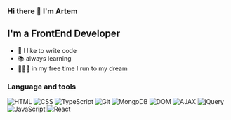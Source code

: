 ### Hi there 👋 I'm Artem 

## I'm a FrontEnd Developer
- 💪 I like to write code
- 📚 always learning
- 🏃🏻‍♂️ in my free time I run to my dream

### Language and tools
![HTML](https://img.shields.io/badge/-HTML-ff8a5d)
![CSS](https://img.shields.io/badge/-CSS-00BFFF)
![TypeScript](https://img.shields.io/badge/-TypeScript-0095b6)
![Git](https://img.shields.io/badge/-Git-e54a1c)
![MongoDB](https://img.shields.io/badge/-MongoDB-02ff8e)
![DOM](https://img.shields.io/badge/-DOM-74a02e)
![AJAX](https://img.shields.io/badge/-AJAX-7b68ee)
![jQuery](https://img.shields.io/badge/-jQuery-6b7ebf)
![JavaScript](ttps://img.shields.io/badge/-<JavaScript>-<ffd700>)
![React](https://img.shields.io/badge/-React-00bfff)








